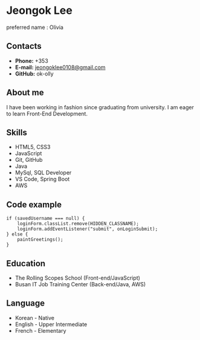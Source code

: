 # Jeongok Lee

preferred name : Olivia

## Contacts
* **Phone:** +353
* **E-mail:** jeongoklee0108@gmail.com
* **GitHub:** ok-olly

## About me
I have been working in fashion since graduating from university. I am eager to learn Front-End Development.

## Skills
* HTML5, CSS3
* JavaScript
* Git, GitHub
* Java
* MySql, SQL Developer
* VS Code, Spring Boot
* AWS

## Code example
```
if (savedUsername === null) {
    loginForm.classList.remove(HIDDEN_CLASSNAME);
    loginForm.addEventListener("submit", onLoginSubmit);
} else {
    paintGreetings();
}
```
## Education 
* The Rolling Scopes School (Front-end/JavaScript)
* Busan IT Job Training Center (Back-end/Java, AWS)

## Language
* Korean - Native
* English - Upper Intermediate
* French - Elementary